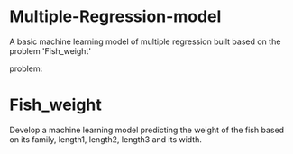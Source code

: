 # Multiple-Regression-model
A basic machine learning model of multiple regression built based on the problem 'Fish_weight'

problem:
<h1> Fish_weight </h1>
Develop a machine learning model predicting the weight of the fish based on its family, length1, length2, length3 and its width.
